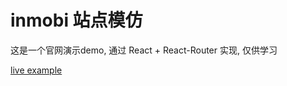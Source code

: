 # inmobi 站点模仿
这是一个官网演示demo, 通过 React + React-Router 实现, 仅供学习

[live example](http://inmobi.cazen.site)
